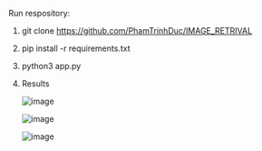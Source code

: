 Run respository:

  1. git clone https://github.com/PhamTrinhDuc/IMAGE_RETRIVAL
  2. pip install -r requirements.txt
  3. python3 app.py
  4. Results
     
     ![image](https://github.com/PhamTrinhDuc/IMAGE_RETRIVAL/assets/127647215/3d654ad0-1bd7-41ad-aafe-f5fab0f5fad6)
     
     ![image](https://github.com/PhamTrinhDuc/IMAGE_RETRIVAL/assets/127647215/4487f245-c862-47b9-9e6e-00f32e97f423)

     ![image](https://github.com/PhamTrinhDuc/IMAGE_RETRIVAL/assets/127647215/334c91a3-66fb-4fa7-8064-dc5e96c78eca)



